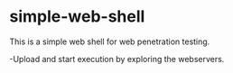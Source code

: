 # simple-web-shell
This is a simple web shell for web penetration testing.

-Upload and start execution by exploring the webservers.
